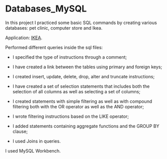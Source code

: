 # Databases_MySQL

In this project I practiced some basic SQL commands by creating various databases: pet clinic, computer store and Ikea.

Application: [IKEA](https://www.ikea.com/gb/en/).



Performed different queries inside the sql files: 

- I specified the type of instructions through a comment;

- I have created a link between the tables using primary and foreign keys;

- I created insert, update, delete, drop, alter and truncate instructions;

- I have created a set of selection statements that includes both the selection of all columns as well as selecting a set of columns;

- I created statements with simple filtering as well as with compound filtering both with the OR operator as well as the AND operator;

- I wrote filtering instructions based on the LIKE operator;

- I added statements containing aggregate functions and the GROUP BY clause;

- I used Joins in queries.

I used MySQL Workbench.
